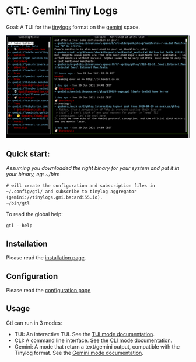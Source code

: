 # GTL: Gemini Tiny Logs

Goal: A TUI for the [tinylogs](https://codeberg.org/bacardi55/gemini-tinylog-rfc/src/branch/main) format on the [gemini](gemini.circumlunar.space/) space.

![Gtl TUI screenshot](docs/images/gtl_tui_screenshot.png)

## Quick start:

*Assuming you downloaded the right binary for your system and put it in your binary, eg: ~/bin*:
```
# will create the configuration and subscription files in ~/.config/gtl/ and subscribe to tinylog aggregator (gemini://tinylogs.gmi.bacardi55.io).
~/bin/gtl
```

To read the global help:
```
gtl --help
```

## Installation

Please read the [installation page](docs/install.md).

## Configuration

Please read the [configuration page](docs/config.md)

## Usage

Gtl can run in 3 modes:
* TUI: An interactive TUI. See the [TUI mode documentation](docs/mode-tui.md).
* CLI: A command line interface. See the [CLI mode documentation](docs/mode-cli.md).
* Gemini: A mode that return a text/gemini output, compatible with the Tinylog format. See the [Gemini mode documentation](docs/mode-gemini.md).

